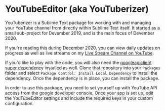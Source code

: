 # YouTubeEditor (aka YouTuberizer)

YouTuberizer is a Sublime Text package for working with and managing your
YouTube channel from directly within Sublime Text itself. It started as a small
sub-project for Devember 2019, and is the main focus of Devember 2020.

If you're reading this during December 2020, you can view daily updates on
progress as well as live streams on my [Live Stream Channel on
YouTube](https://www.youtube.com/c/TerenceMartinLive).

If you'd like to play with the code, you will also need the [googleapiclient
super dependency](https://github.com/OdatNurd/googleapiclient) installed as
well. Clone that repository into your `Packages` folder and select `Package
Control: Install Local Dependency` to install the dependency. Once the
dependency is in place, you can install the package.

In order to use this package, you need to set yourself up with YouTube API
access from the google developer console. Once your app is set up, edit the
YouTubeEditor settings and include the required keys in your custom
configuration.

